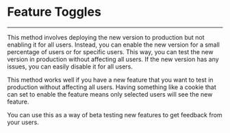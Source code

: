 # Feature Toggles

---

This method involves deploying the new version to production but not enabling it for all users. Instead, you can enable
the new version for a small percentage of users or for specific users. This way, you can test the new version in
production without affecting all users. If the new version has any issues, you can easily disable it for all users.

This method works well if you have a new feature that you want to test in production without affecting all users. Having
something like a cookie that can set to enable the feature means only selected users will see the new feature.

You can use this as a way of beta testing new features to get feedback from your users.
